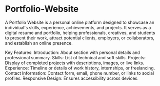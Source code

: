 # Portfolio-Website
A Portfolio Website is a personal online platform designed to showcase an individual's skills, experience, achievements, and projects. It serves as a digital resume and portfolio, helping professionals, creatives, and students to present their work, attract potential clients, employers, or collaborators, and establish an online presence.

Key Features:
Introduction: About section with personal details and professional summary.
Skills: List of technical and soft skills.
Projects: Display of completed projects with descriptions, images, or live links.
Experience: Timeline or details of work history, internships, or freelancing.
Contact Information: Contact form, email, phone number, or links to social profiles.
Responsive Design: Ensures accessibility across devices.

